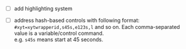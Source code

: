 - [ ] add highlighting system
- [ ] address hash-based controls with following format:  
      `#xyt=xytwrapperid,s45s,e123s,l` and so on. Each comma-separated value is a variable/control command.  
      e.g. `s45s` means start at 45 seconds.
      
